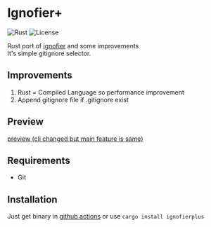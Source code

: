 # Ignofier+

![Rust](https://img.shields.io/badge/language-rust-1976d2?style=for-the-badge&logo=rust)
![License](https://img.shields.io/badge/license-bsd-green?style=for-the-badge)

Rust port of [ignofier](https://github.com/sujang958/ignofier) and some improvements\
It's simple gitignore selector.

## Improvements

1. Rust = Compiled Language so performance improvement
2. Append gitignore file if .gitignore exist

## Preview

[preview (cli changed but main feature is same)](https://asciinema.org/a/598500)

## Requirements

- Git

## Installation

Just get binary in [github actions](https://github.com/MisileLab/ignofierplus/actions/workflows/build.yml) or use `cargo install ignofierplus`
